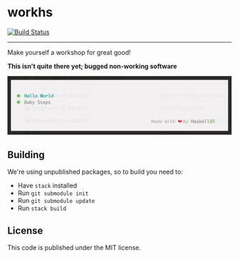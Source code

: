 # workhs
[![Build Status](https://travis-ci.org/haskellbr/workhs.svg?branch=master)](https://travis-ci.org/haskellbr/workhs)
- - -
Make yourself a workshop for great good!

**This isn't quite there yet; bugged non-working software**

![](/screenshot.png)

## Building
We're using unpublished packages, so to build you need to:
- Have `stack` installed
- Run `git submodule init`
- Run `git submodule update`
- Run `stack build`

## License
This code is published under the MIT license.
